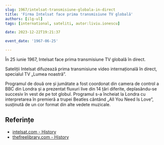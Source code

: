 ```yaml
---
slug: 1967/intelsat-transmisiune-globala-in-direct
title: 'Firma Intelsat face prima transmisiune TV globală'
authors: [ilg-ul]
tags: [international, sateliti, autor:liviu.ionescu]

date: 2023-12-22T19:21:37

event_date: '1967-06-25'

---
```


În 25 iunie 1967, Intelsat face prima transmisiune TV globală în direct.

<!-- truncate -->

Sateliții Intelsat difuzează prima transmisiune video internațională în
direct, specialul TV „Lumea noastră”.

Programul de două ore și jumătate a fost coordonat din camera de control
a BBC din Londra și a prezentat fluxuri live din 14 țări diferite,
deplasându-se succesiv în vest de pe tot globul. Programul s-a încheiat
la Londra cu interpretarea în premieră a trupei Beatles cântând
„All You Need Is Love”, susținută de un cor format din alte vedete muzicale.

## Referințe

- [intelsat.com - History](https://www.intelsat.com/intelsat-history/)
- [thefreelibrary.com - History](https://www.thefreelibrary.com/50+years+on+from+the+first+live+international+video+broadcast.-a0516475806)
